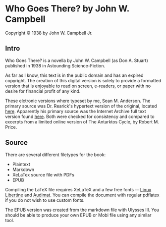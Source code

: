 Who Goes There? by John W. Campbell
===========================
Copyright © 1938 by John W. Campbell Jr.

Intro
------
Who Goes There? is a novella by John W. Campbell (as Don A. Stuart) published in 1938 in Astounding Science-Fiction.

As far as I know, this text is in the public domain and has an expired copyright. The creation of this digital version is solely to provide a formatted version that is enjoyable to read on screen, e-readers, or paper with no desire for financial profit of any kind.

These elctronic versions where typeset by me, Sean M. Anderson. The primary source was Dr. Rearick's hypertext version of the original, located [here][1]. Apparently his primary source was the Internet Archive full text version found [here][2]. Both were checked for consistency and compared to excerpts from a limited online version of The Antarktos Cycle, by Robert M. Price.

Source
------
There are several different filetypes for the book:
* Plaintext
* Markdown
* XeLaTex source file with PDFs
* EPUB

Compiling the LaTeX file requires XeLaTeX and a few free fonts -- [Linux Libertine][3] and [Audimat][4]. You can compile the document with regular pdflatex if you do not wish to use custom fonts.

The EPUB version was created from the markdown file with Ulysses III. You should be able to produce your own EPUB or Mobi file using any similar tool.

[1]:	http://nzr.mvnu.edu/faculty/trearick/english/rearick/readings/manuscri/Who%20Goes%20There/Who%20Goes%20There%20Index.htm "Hypertext Version of Who Goes There?"
[2]:	http://www.archive.org/stream/WhoGoesThere_414/WhoGoesThere.txt "Plaintext version of Who Goes There?"
[3]:	http://www.linuxlibertine.org/ "Linux Libertine Font set"
[4]:	http://www.smeltery.net/fonts/audimat "Audimat Font set"